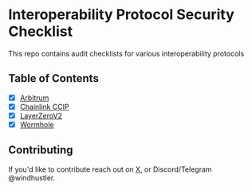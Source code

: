 # Interoperability Protocol Security Checklist

This repo contains audit checklists for various interoperability protocols

## Table of Contents

- [x] [Arbitrum](audit-checklists/Arbitrum.md)
- [x] [Chainlink CCIP](audit-checklists/Chainlink-CCIP.md)
- [x] [LayerZeroV2](audit-checklists/LayerZeroV2.md)
- [x] [Wormhole](audit-checklists/Wormhole.md)

## Contributing
If you'd like to contribute reach out on [X](https://x.com/windhustler), or Discord/Telegram @windhustler.

